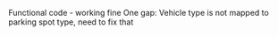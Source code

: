 Functional code - working fine
One gap: Vehicle type is not mapped to parking spot type, need to fix that